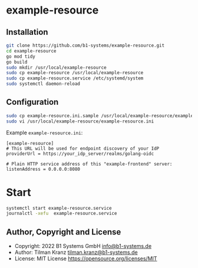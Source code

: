 # example-resource

## Installation

```bash
git clone https://github.com/b1-systems/example-resource.git
cd example-resource
go mod tidy
go build
sudo mkdir /usr/local/example-resource
sudo cp example-resource /usr/local/example-resource
sudo cp example-resource.service /etc/systemd/system
sudo systemctl daemon-reload
```

## Configuration

```bash
sudo cp example-resource.ini.sample /usr/local/example-resource/example-resource.ini
sudo vi /usr/local/example-resource/example-resource.ini
```

Example `example-resource.ini`:

```
[example-resource]
# This URL will be used for endpoint discovery of your IdP
providerUrl = https://your_idp_server/realms/golang-oidc

# Plain HTTP service address of this "example-frontend" server:
listenAddress = 0.0.0.0:8080
```

# Start

```bash
systemctl start example-resource.service
journalctl -xefu  example-resource.service
```

## Author, Copyright and License

* Copyright: 2022 B1 Systems GmbH <info@b1-systems.de>
* Author: Tilman Kranz <tilman.kranz@b1-systems.de>
* License: MIT License <https://opensource.org/licenses/MIT>
